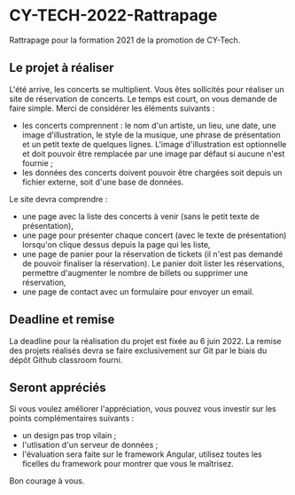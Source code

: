 # CY-TECH-2022-Rattrapage
Rattrapage pour la formation 2021 de la promotion de CY-Tech.

## Le projet à réaliser
L'été arrive, les concerts se multiplient. Vous êtes sollicités pour réaliser un site de réservation de concerts. Le temps est court, on vous demande de faire simple. Merci de considérer les éléments suivants :
- les concerts comprennent : le nom d'un artiste, un lieu, une date, une image d'illustration, le style de la musique, une phrase de présentation et un petit texte de quelques lignes. L'image d'illustration est optionnelle et doit pouvoir être remplacée par une image par défaut si aucune n'est fournie ;
- les données des concerts doivent pouvoir être chargées soit depuis un fichier externe, soit d'une base de données.

Le site devra comprendre :
- une page avec la liste des concerts à venir (sans le petit texte de présentation),
- une page pour présenter chaque concert (avec le texte de présentation) lorsqu'on clique dessus depuis la page qui les liste,
- une page de panier pour la réservation de tickets (il n'est pas demandé de pouvoir finaliser la réservation). Le panier doit lister les réservations, permettre d'augmenter le nombre de billets ou supprimer une réservation, 
- une page de contact avec un formulaire pour envoyer un email.

## Deadline et remise
La deadline pour la réalisation du projet est fixée au 6 juin 2022. La remise des projets réalisés devra se faire exclusivement sur Git par le biais du dépôt Github classroom fourni.

## Seront appréciés
Si vous voulez améliorer l'appréciation, vous pouvez vous investir sur les points complémentaires suivants :
- un design pas trop vilain ;
- l'utlisation d'un serveur de données ;
- l'évaluation sera faite sur le framework Angular, utilisez toutes les ficelles du framework pour montrer que vous le maîtrisez.

Bon courage à vous.
